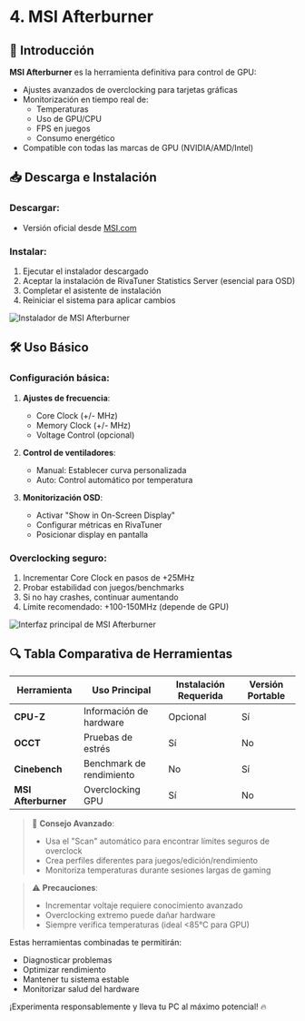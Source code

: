 # 4. MSI Afterburner

## 📌 Introducción
**MSI Afterburner** es la herramienta definitiva para control de GPU:
- Ajustes avanzados de overclocking para tarjetas gráficas
- Monitorización en tiempo real de:
  - Temperaturas
  - Uso de GPU/CPU
  - FPS en juegos
  - Consumo energético
- Compatible con todas las marcas de GPU (NVIDIA/AMD/Intel)

## 📥 Descarga e Instalación
### Descargar:
- Versión oficial desde [MSI.com](https://www.msi.com/page/afterburner)

### Instalar:
1. Ejecutar el instalador descargado
2. Aceptar la instalación de RivaTuner Statistics Server (esencial para OSD)
3. Completar el asistente de instalación
4. Reiniciar el sistema para aplicar cambios

![Instalador de MSI Afterburner](https://www.msi.com/images/afterburner/afterburner-setup.png)

## 🛠 Uso Básico
### Configuración básica:
1. **Ajustes de frecuencia**:
   - Core Clock (+/- MHz)
   - Memory Clock (+/- MHz)
   - Voltage Control (opcional)

2. **Control de ventiladores**:
   - Manual: Establecer curva personalizada
   - Auto: Control automático por temperatura

3. **Monitorización OSD**:
   - Activar "Show in On-Screen Display"
   - Configurar métricas en RivaTuner
   - Posicionar display en pantalla

### Overclocking seguro:
1. Incrementar Core Clock en pasos de +25MHz
2. Probar estabilidad con juegos/benchmarks
3. Si no hay crashes, continuar aumentando
4. Límite recomendado: +100-150MHz (depende de GPU)

![Interfaz principal de MSI Afterburner](https://www.msi.com/images/afterburner/afterburner-ui.png)

## 🔍 Tabla Comparativa de Herramientas

| Herramienta       | Uso Principal                   | Instalación Requerida | Versión Portable |
|-------------------|---------------------------------|-----------------------|------------------|
| **CPU-Z**         | Información de hardware        | Opcional              | Sí               |
| **OCCT**          | Pruebas de estrés              | Sí                    | No               |
| **Cinebench**     | Benchmark de rendimiento       | No                    | Sí               |
| **MSI Afterburner**| Overclocking GPU              | Sí                    | No               |

> 🚀 **Consejo Avanzado**: 
> - Usa el "Scan" automático para encontrar límites seguros de overclock
> - Crea perfiles diferentes para juegos/edición/rendimiento
> - Monitoriza temperaturas durante sesiones largas de gaming

> ⚠️ **Precauciones**:
> - Incrementar voltaje requiere conocimiento avanzado
> - Overclocking extremo puede dañar hardware
> - Siempre verifica temperaturas (ideal <85°C para GPU)

Estas herramientas combinadas te permitirán:
- Diagnosticar problemas
- Optimizar rendimiento
- Mantener tu sistema estable
- Monitorizar salud del hardware

¡Experimenta responsablemente y lleva tu PC al máximo potencial! 🔥
